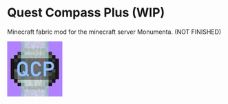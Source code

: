 # Quest Compass Plus (WIP)
Minecraft fabric mod for the minecraft server Monumenta. (NOT FINISHED)  


![QuestCompassPlus Logo](src/main/resources/assets/quest-compass-plus/icon.png)
